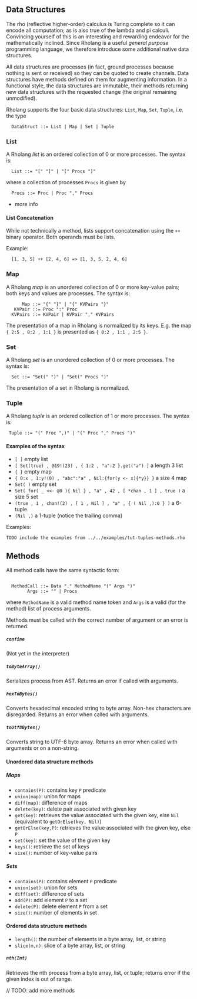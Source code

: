## Data Structures

The rho (reflective higher-order) calculus is Turing complete so it can encode all computation; as is also true of the lambda and pi calculi. Convincing yourself of this is an interesting and rewarding endeavor for the mathematically inclined. Since Rholang is a useful *general purpose* programming language, we therefore introduce some additional native data structures.

All data structures are processes (in fact, ground processes because nothing is sent or received) so they can be quoted to create channels. Data structures have methods defined on them for augmenting information. In a functional style, the data structures are immutable, their methods returning new data structures with the requested change (the original remaining unmodified).

Rholang supports the four basic data structures: `List`, `Map`, `Set`, `Tuple`, i.e. the type
```rholang
  DataStruct ::= List | Map | Set | Tuple
```

### List
A Rholang *list* is an ordered collection of 0 or more processes. The syntax is:
```rholang
  List ::= "[" "]" | "[" Procs "]"
```
where a collection of processes `Procs` is given by
```rholang
  Procs ::= Proc | Proc "," Procs
```

- more info

#### List Concatenation
While not technically a method, lists support concatenation using the `++` binary operator. Both operands must be lists.

Example:
```rholang
  [1, 3, 5] ++ [2, 4, 6] => [1, 3, 5, 2, 4, 6]
```

### Map
A Rholang *map* is an unordered collection of 0 or more key-value pairs; both keys and values are processes. The syntax is:
```rholang
      Map ::= "{" "}" | "{" KVPairs "}"
   KVPair ::= Proc ":" Proc
  KVPairs ::= KVPair | KVPair "," KVPairs
```

The presentation of a map in Rholang is normalized by its keys. E.g. the map `{ 2:5 , 0:2 , 1:1 }` is presented as `{ 0:2 , 1:1 , 2:5 }`.

### Set
A Rholang *set* is an unordered collection of 0 or more processes. The syntax is:
```rholang
  Set ::= "Set(" ")" | "Set(" Procs ")"
```

The presentation of a set in Rholang is normalized.

### Tuple
A Rholang *tuple* is an ordered collection of 1 or more processes. The syntax is:
```rholang
 Tuple ::= "(" Proc ",)" | "(" Proc "," Procs ")"
```

#### Examples of the syntax
- `[ ]` empty list
- `[ Set(true) , @19!(23) , { 1:2 , "a":2 }.get("a") ]` a length 3 list
- `{ }` empty map
- `{ 0:x , 1:y!(0) , "abc":"a" , Nil:{for(y <- x){*y}} }` a size 4 map
- `Set( )` empty set
- `Set( for( _ <<- @0 ){ Nil } , "a" , 42 , [ *chan , 1 ] , true )` a size 5 set
- `(true , 1 , chan!(2) , [ 1 , Nil ] , "a" , { ( Nil ,):0 } )` a 6-tuple
- `(Nil ,)` a 1-tuple (notice the trailing comma)

Examples:
```
TODO include the examples from ../../examples/tut-tuples-methods.rho
```

## Methods
All method calls have the same syntactic form:
```rholang

  MethodCall ::= Data "." MethodName "(" Args ")"
        Args ::= "" | Procs
```
where `MethodName` is a valid method name token and `Args` is a valid (for the method) list of process arguments.

Methods must be called with the correct number of argument or an error is returned.

##### `confine`
(Not yet in the interpreter)

##### `toByteArray()`
Serializes process from AST. Returns an error if called with arguments.

##### `hexToBytes()`
Converts hexadecimal encoded string to byte array. Non-hex characters are disregarded. Returns an error when called with arguments.

##### `toUtf8Bytes()`
Converts string to UTF-8 byte array. Returns an error when called with arguments or on a non-string.

#### Unordered data structure methods
##### Maps
- `contains(P)`: contains key `P` predicate
- `union(map)`: union for maps
- `diff(map)`: difference of maps
- `delete(key)`: delete pair associated with given key
- `get(key)`: retrieves the value associated with the given key, else `Nil` (equivalent to `getOrElse(key, Nil)`)
- `getOrElse(key,P)`: retrieves the value associated with the given key, else `P`
- `set(key)`: set the value of the given key
- `keys()`: retrieve the set of keys
- `size()`: number of key-value pairs

##### Sets
- `contains(P)`: contains element `P` predicate
- `union(set)`: union for sets
- `diff(set)`: difference of sets
- `add(P)`: add element `P` to a set
- `delete(P)`: delete element `P` from a set
- `size()`: number of elements in set

#### Ordered data structure methods
- `length()`: the number of elements in a byte array, list, or string
- `slice(m,n)`: slice of a byte array, list, or string

##### `nth(Int)`
Retrieves the nth process from a byte array, list, or tuple; returns error if the given index is out of range.

// TODO: add more methods
